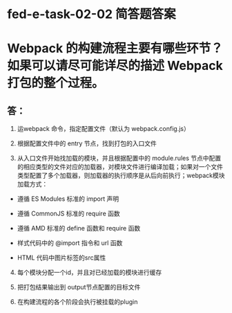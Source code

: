 # fed-e-task-02-02 简答题答案

# Webpack 的构建流程主要有哪些环节？如果可以请尽可能详尽的描述 Webpack 打包的整个过程。

## 答：

1. 运webpack 命令，指定配置文件（默认为 webpack.config.js）

2. 根据配置文件中的 entry 节点，找到打包的入口文件

3. 从入口文件开始找加载的模块，并且根据配置中的 module.rules 节点中配置的相应类型的文件对应的加载器，对模块文件进行编译加载；如果对一个文件类型配置了多个加载器，则加载器的执行顺序是从后向前执行；webpack模块加载方式：

- 遵循 ES Modules 标准的 import 声明

- 遵循 CommonJS 标准的 require 函数

- 遵循 AMD 标准的 define 函数和 require 函数

- 样式代码中的 @import 指令和 url 函数

- HTML 代码中图片标签的src属性

4. 每个模块分配一个id，并且对已经加载的模块进行缓存

5. 把打包结果输出到 output节点配置的目标文件

6. 在构建流程的各个阶段会执行被挂载的plugin
